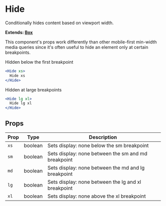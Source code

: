 
# Hide

Conditionally hides content based on viewport width.

**Extends: [Box](/Box)**

This component's props work differently than other mobile-first min-width
media queries since it's often useful to hide an element only at certain breakpoints.

Hidden below the first breakpoint

```.jsx
<Hide xs>
  Hide xs
</Hide>
```

Hidden at large breakpoints

```.jsx
<Hide lg xl>
  Hide lg xl
</Hide>
```

## Props

Prop | Type | Description
---|---|---
`xs` | boolean | Sets display: none below the sm breakpoint
`sm` | boolean | Sets display: none between the sm and md breakpoint
`md` | boolean | Sets display: none between the md and lg breakpoint
`lg` | boolean | Sets display: none between the lg and xl breakpoint
`xl` | boolean | Sets display: none above the xl breakpoint

